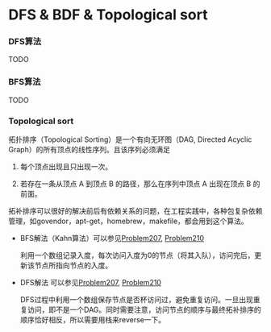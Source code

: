 # DFS & BDF & Topological sort

### DFS算法
TODO

### BFS算法
TODO

### Topological sort

拓扑排序（Topological Sorting）是一个有向无环图（DAG, Directed Acyclic Graph）的所有顶点的线性序列。且该序列必须满足

1. 每个顶点出现且只出现一次。

2. 若存在一条从顶点 A 到顶点 B 的路径，那么在序列中顶点 A 出现在顶点 B 的前面。

拓补排序可以很好的解决前后有依赖关系的问题，在工程实践中，各种包复杂依赖管理，如govendor，apt-get，homebrew，makefile，都会用到这个算法。

- BFS解法（Kahn算法）可以参见[Problem207](Problem207.java), [Problem210](Problem210.java)

  利用一个数组记录入度，每次访问入度为0的节点（将其入队），访问完后，更新该节点所指向节点的入度。

- DFS解法 可以参见[Problem207](Problem207.java), [Problem210](Problem210.java)

  DFS过程中利用一个数组保存节点是否杯访问过，避免重复访问。一旦出现重复访问，即不是一个DAG。同时需要注意，访问节点的顺序与最终拓补排序的顺序恰好相反，所以需要用栈来reverse一下。






